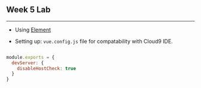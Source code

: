 ## Week 5 Lab
---
* Using [Element](https://element-plus.org/#/en-US)

* Setting up: `vue.config.js` file for compatability with Cloud9 IDE.
``` js

module.exports = {
  devServer: {
    disableHostCheck: true
  }
}
```